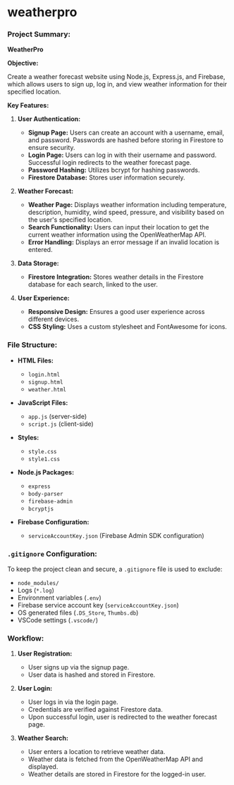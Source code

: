 # weatherpro



### Project Summary:

**WeatherPro**

**Objective:**

Create a weather forecast website using Node.js, Express.js, and Firebase, which allows users to sign up, log in, and view weather information for their specified location.

**Key Features:**

1. **User Authentication:**
   - **Signup Page:** Users can create an account with a username, email, and password. Passwords are hashed before storing in Firestore to ensure security.
   - **Login Page:** Users can log in with their username and password. Successful login redirects to the weather forecast page.
   - **Password Hashing:** Utilizes bcrypt for hashing passwords.
   - **Firestore Database:** Stores user information securely.





2. **Weather Forecast:**
   - **Weather Page:** Displays weather information including temperature, description, humidity, wind speed, pressure, and visibility based on the user's specified location.
   - **Search Functionality:** Users can input their location to get the current weather information using the OpenWeatherMap API.
   - **Error Handling:** Displays an error message if an invalid location is entered.




3. **Data Storage:**
   - **Firestore Integration:** Stores weather details in the Firestore database for each search, linked to the user.



4. **User Experience:**
   - **Responsive Design:** Ensures a good user experience across different devices.
   - **CSS Styling:** Uses a custom stylesheet and FontAwesome for icons.

### File Structure:



- **HTML Files:**
  - `login.html`
  - `signup.html`
  - `weather.html`



- **JavaScript Files:**
  - `app.js` (server-side)
  - `script.js` (client-side)



- **Styles:**
  - `style.css`
  - `style1.css`


- **Node.js Packages:**
  - `express`
  - `body-parser`
  - `firebase-admin`
  - `bcryptjs`


- **Firebase Configuration:**
  - `serviceAccountKey.json` (Firebase Admin SDK configuration)



### `.gitignore` Configuration:
To keep the project clean and secure, a `.gitignore` file is used to exclude:
- `node_modules/`
- Logs (`*.log`)
- Environment variables (`.env`)
- Firebase service account key (`serviceAccountKey.json`)
- OS generated files (`.DS_Store`, `Thumbs.db`)
- VSCode settings (`.vscode/`)



### Workflow:
1. **User Registration:**
   - User signs up via the signup page.
   - User data is hashed and stored in Firestore.

2. **User Login:**
   - User logs in via the login page.
   - Credentials are verified against Firestore data.
   - Upon successful login, user is redirected to the weather forecast page.

3. **Weather Search:**
   - User enters a location to retrieve weather data.
   - Weather data is fetched from the OpenWeatherMap API and displayed.
   - Weather details are stored in Firestore for the logged-in user.

